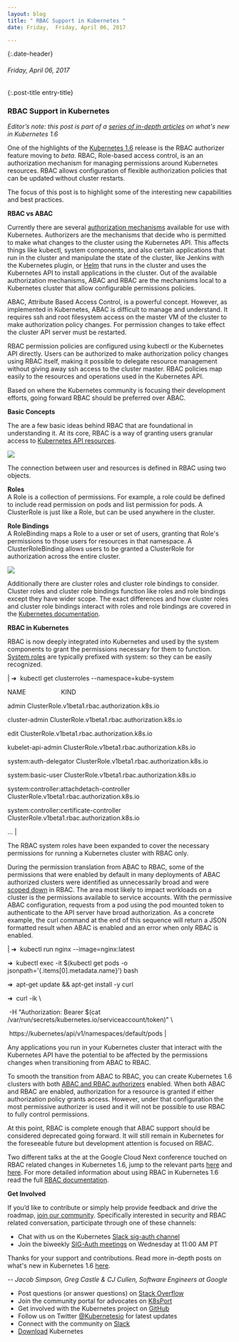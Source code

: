 ```yaml
---
layout: blog
title: " RBAC Support in Kubernetes " 
date: Friday,  Friday, April 06, 2017 

---
```

{:.date-header}
###### Friday, April 06, 2017 

{:.post-title entry-title}
### RBAC Support in Kubernetes 

_Editor’s note: this post is part of a [series of in-depth articles](http://blog.kubernetes.io/2017/03/five-days-of-kubernetes-1.6.html) on what's new in Kubernetes 1.6_  
  
  
One of the highlights of the&nbsp;[Kubernetes 1.6](http://blog.kubernetes.io/2017/03/kubernetes-1.6-multi-user-multi-workloads-at-scale.html) release is the RBAC authorizer feature moving to _beta_. RBAC, Role-based access control, is an an authorization mechanism for managing permissions around Kubernetes resources. RBAC allows configuration of flexible authorization policies that can be updated without cluster restarts.  
  
The focus of this post is to highlight some of the interesting new capabilities and best practices.  
  
**RBAC vs ABAC**  
  
Currently there are several [authorization mechanisms](https://kubernetes.io/docs/admin/authorization/) available for use with Kubernetes. Authorizers are the mechanisms that decide who is permitted to make what changes to the cluster using the Kubernetes API. This affects things like kubectl, system components, and also certain applications that run in the cluster and manipulate the state of the cluster, like Jenkins with the Kubernetes plugin, or [Helm](https://github.com/kubernetes/helm) that runs in the cluster and uses the Kubernetes API to install applications in the cluster. Out of the available authorization mechanisms, ABAC and RBAC are the mechanisms local to a Kubernetes cluster that allow configurable permissions policies.  
  
ABAC, Attribute Based Access Control, is a powerful concept. However, as implemented in Kubernetes, ABAC is difficult to manage and understand. It requires ssh and root filesystem access on the master VM of the cluster to make authorization policy changes. For permission changes to take effect the cluster API server must be restarted.  
  
RBAC permission policies are configured using kubectl or the Kubernetes API directly. Users can be authorized to make authorization policy changes using RBAC itself, making it possible to delegate resource management without giving away ssh access to the cluster master. RBAC policies map easily to the resources and operations used in the Kubernetes API.  
  
Based on where the Kubernetes community is focusing their development efforts, going forward RBAC should be preferred over ABAC.  
  
**Basic Concepts**  
  
The are a few basic ideas behind RBAC that are foundational in understanding it. At its core, RBAC is a way of granting users granular access to [Kubernetes API resources](https://kubernetes.io/docs/api-reference/v1.6/).  
  

[![](https://1.bp.blogspot.com/-v6KLs1tT_xI/WOa0anGP4sI/AAAAAAAABBo/KIgYfp8PjusuykUVTfgu9-2uKj_wXo4lwCLcB/s400/rbac1.png)](https://1.bp.blogspot.com/-v6KLs1tT_xI/WOa0anGP4sI/AAAAAAAABBo/KIgYfp8PjusuykUVTfgu9-2uKj_wXo4lwCLcB/s1600/rbac1.png)

  

The connection between user and resources is defined in RBAC using two objects.  
  
**Roles**  
A Role is a collection of permissions. For example, a role could be defined to include read permission on pods and list permission for pods. A ClusterRole is just like a Role, but can be used anywhere in the cluster.  
  
**Role Bindings**  
A RoleBinding maps a Role to a user or set of users, granting that Role's permissions to those users for resources in that namespace. A ClusterRoleBinding allows users to be granted a ClusterRole for authorization across the entire cluster.  
  

[![](https://1.bp.blogspot.com/-ixDe91-cnqw/WOa0auxC0mI/AAAAAAAABBs/4LxVsr6shEgTYqUapt5QPISUeuTuztVwwCEw/s640/rbac2.png)](https://1.bp.blogspot.com/-ixDe91-cnqw/WOa0auxC0mI/AAAAAAAABBs/4LxVsr6shEgTYqUapt5QPISUeuTuztVwwCEw/s1600/rbac2.png)  

  
Additionally there are cluster roles and cluster role bindings to consider. Cluster roles and cluster role bindings function like roles and role bindings except they have wider scope. The exact differences and how cluster roles and cluster role bindings interact with roles and role bindings are covered in the [Kubernetes documentation](https://kubernetes.io/docs/admin/authorization/rbac/#rolebinding-and-clusterrolebinding).  
  
**RBAC in Kubernetes**  
  
RBAC is now deeply integrated into Kubernetes and used by the system components to grant the permissions necessary for them to function. [System roles](https://kubernetes.io/docs/admin/authorization/rbac/#default-roles-and-role-bindings) are typically prefixed with system: so they can be easily recognized.  
  

| 
➜ &nbsp;kubectl get clusterroles --namespace=kube-system

NAME &nbsp;&nbsp;&nbsp;&nbsp;&nbsp;&nbsp;&nbsp;&nbsp;&nbsp;&nbsp;&nbsp;&nbsp;&nbsp;&nbsp;&nbsp;&nbsp;&nbsp;&nbsp;&nbsp;KIND

admin ClusterRole.v1beta1.rbac.authorization.k8s.io

cluster-admin ClusterRole.v1beta1.rbac.authorization.k8s.io

edit ClusterRole.v1beta1.rbac.authorization.k8s.io

kubelet-api-admin ClusterRole.v1beta1.rbac.authorization.k8s.io

system:auth-delegator ClusterRole.v1beta1.rbac.authorization.k8s.io

system:basic-user ClusterRole.v1beta1.rbac.authorization.k8s.io

system:controller:attachdetach-controller ClusterRole.v1beta1.rbac.authorization.k8s.io

system:controller:certificate-controller ClusterRole.v1beta1.rbac.authorization.k8s.io

...
 |

  
The RBAC system roles have been expanded to cover the necessary permissions for running a Kubernetes cluster with RBAC only.  
  
During the permission translation from ABAC to RBAC, some of the permissions that were enabled by default in many deployments of ABAC authorized clusters were identified as unnecessarily broad and were [scoped down](https://kubernetes.io/docs/admin/authorization/rbac/#upgrading-from-15) in RBAC. The area most likely to impact workloads on a cluster is the permissions available to service accounts. With the permissive ABAC configuration, requests from a pod using the pod mounted token to authenticate to the API server have broad authorization. As a concrete example, the curl command at the end of this sequence will return a JSON formatted result when ABAC is enabled and an error when only RBAC is enabled.  
  

| 
➜ &nbsp;kubectl run nginx --image=nginx:latest

➜ &nbsp;kubectl exec -it $(kubectl get pods -o jsonpath='{.items[0].metadata.name}') bash

➜ &nbsp;apt-get update && apt-get install -y curl

➜ &nbsp;curl -ik \

 &nbsp;-H "Authorization: Bearer $(cat /var/run/secrets/kubernetes.io/serviceaccount/token)" \

 &nbsp;https://kubernetes/api/v1/namespaces/default/pods
 |

  
Any applications you run in your Kubernetes cluster that interact with the Kubernetes API have the potential to be affected by the permissions changes when transitioning from ABAC to RBAC.  
  
To smooth the transition from ABAC to RBAC, you can create Kubernetes 1.6 clusters with both [ABAC and RBAC authorizers](https://kubernetes.io/docs/admin/authorization/rbac/#parallel-authorizers) enabled. When both ABAC and RBAC are enabled, authorization for a resource is granted if either authorization policy grants access.&nbsp;However, under that configuration the most permissive authorizer is used and it will not be possible to use RBAC to fully control permissions.  
  
At this point, RBAC is complete enough that ABAC support should be considered deprecated going forward. It will still remain in Kubernetes for the foreseeable future but development attention is focused on RBAC.  

  

Two different talks at the at the Google Cloud Next conference touched on RBAC related changes in Kubernetes 1.6, jump to the relevant parts [here](https://www.youtube.com/watch?v=Cd4JU7qzYbE#t=8m01s) and [here](https://www.youtube.com/watch?v=18P7cFc6nTU#t=41m06s). For more detailed information about using RBAC in Kubernetes 1.6 read the full&nbsp;[RBAC documentation](https://kubernetes.io/docs/admin/authorization/rbac/).

  
**Get Involved**  
  
If you’d like to contribute or simply help provide feedback and drive the roadmap, [join our community](https://github.com/kubernetes/community#kubernetes-community). Specifically interested in security and RBAC related conversation, participate through one of these channels:  

- Chat with us on the Kubernetes [Slack sig-auth channel](https://kubernetes.slack.com/messages/sig-auth/)
- Join the biweekly [SIG-Auth meetings](https://github.com/kubernetes/community/blob/master/sig-auth/README.md) on Wednesday at 11:00 AM PT
  
Thanks for your support and contributions. Read more in-depth posts on what's new in Kubernetes 1.6 [here](http://blog.kubernetes.io/2017/03/five-days-of-kubernetes-1.6.html).

  

  

_-- Jacob Simpson, Greg Castle&nbsp;& CJ Cullen, Software Engineers at Google_

  

  

- Post questions (or answer questions) on&nbsp;[Stack Overflow](http://stackoverflow.com/questions/tagged/kubernetes) 
- Join the community portal for advocates on&nbsp;[K8sPort](http://k8sport.org/)
- Get involved with the Kubernetes project on&nbsp;[GitHub](https://github.com/kubernetes/kubernetes) 
- Follow us on Twitter&nbsp;[@Kubernetesio](https://twitter.com/kubernetesio) for latest updates
- Connect with the community on&nbsp;[Slack](http://slack.k8s.io/)
- [Download](http://get.k8s.io/) Kubernetes
  

  

